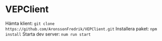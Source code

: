# VEPClient

Hämta klient: `git clone https://github.com/AronssonFredrik/VEPClient.git`
Installera paket: `npm install`
Starta dev server: `num run start`

